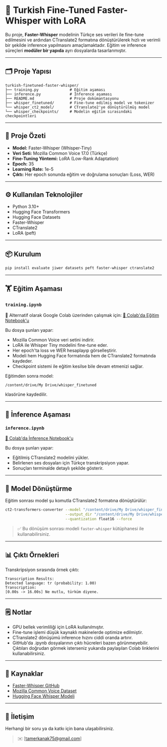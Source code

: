 # 🚀 Turkish Fine-Tuned Faster-Whisper with LoRA

Bu proje, **Faster-Whisper** modelinin Türkçe ses verileri ile fine-tune edilmesini ve ardından CTranslate2 formatına dönüştürülerek hızlı ve verimli bir şekilde inference yapılmasını amaçlamaktadır. Eğitim ve inference süreçleri **modüler bir yapıda** ayrı dosyalarda tasarlanmıştır.

---

## 🗂️ Proje Yapısı

```text
turkish-finetuned-faster-whisper/
├── training.py              # Eğitim aşaması
├── inference.py             # İnference aşaması
├── README.md                # Proje dokümantasyonu
├── whisper_finetuned/       # Fine-tune edilmiş model ve tokenizer
└── whisper_ct2_model/       # CTranslate2'ye dönüştürülmüş model
└── whisper_checkpoints/     # Modelin eğitim sırasındaki checkpointleri
```

---

## 🎯 Proje Özeti

* **Model:** Faster-Whisper (Whisper-Tiny)
* **Veri Seti:** Mozilla Common Voice 17.0 (Türkçe)
* **Fine-Tuning Yöntemi:** LoRA (Low-Rank Adaptation)
* **Epoch:** 35
* **Learning Rate:** 1e-5
* **Çıktı:** Her epoch sonunda eğitim ve doğrulama sonuçları (Loss, WER)

---

## ⚙️ Kullanılan Teknolojiler

* Python 3.10+
* Hugging Face Transformers
* Hugging Face Datasets
* Faster-Whisper
* CTranslate2
* LoRA (peft)

---

## 📦 Kurulum

```bash
pip install evaluate jiwer datasets peft faster-whisper ctranslate2
```

---

## 🏋️ Eğitim Aşaması

### `training.ipynb`
📌 Alternatif olarak Google Colab üzerinden çalışmak için:
[📓 Colab'da Eğitim Notebook'u](https://colab.research.google.com/drive/19GAveEqQ7Ks9l4lkWRUOrGp3Tu0Rjgh8?usp=sharing)

Bu dosya şunları yapar:

* Mozilla Common Voice veri setini indirir.
* LoRA ile Whisper Tiny modelini fine-tune eder.
* Her epoch'ta loss ve WER hesaplayıp görselleştirir.
* Modeli hem Hugging Face formatında hem de CTranslate2 formatında kaydeder.
* Checkpoint sistemi ile eğitim kesilse bile devam etmenizi sağlar.

Eğitimden sonra model:

```text
/content/drive/My Drive/whisper_finetuned
```

klasörüne kaydedilir.

---

## 📝 İnference Aşaması

### `inference.ipynb`
[📓 Colab'da İnference Notebook'u](https://colab.research.google.com/drive/1zsoZUOCqH8IcjZH_5HArb2NK2b6Y-T9T?usp=sharing)

Bu dosya şunları yapar:

* Eğitilmiş CTranslate2 modelini yükler.
* Belirlenen ses dosyaları için Türkçe transkripsiyon yapar.
* Sonuçları terminalde detaylı şekilde gösterir.

---

## 🚀 Model Dönüştürme

Eğitim sonrası model şu komutla CTranslate2 formatına dönüştürülür:

```bash
ct2-transformers-converter --model "/content/drive/My Drive/whisper_finetuned" \
                           --output_dir "/content/drive/My Drive/whisper_ct2_model" \
                           --quantization float16 --force
```

> ✅ Bu dönüşüm sonrası modeli `faster-whisper` kütüphanesi ile kullanabilirsiniz.

---

## 📊 Çıktı Örnekleri

Transkripsiyon sırasında örnek çıktı:

```text
Transcription Results:
Detected language: tr (probability: 1.00)
Transcription:
[0.00s -> 16.00s] Ne mutlu, türküm diyene.
```

---

## 🗒️ Notlar

* GPU bellek verimliliği için LoRA kullanılmıştır.
* Fine-tune işlemi düşük kaynaklı makinelerde optimize edilmiştir.
* CTranslate2 dönüşümü inference hızını ciddi oranda artırır.
* GitHub'da .ipynb dosyalarının çıktı hücreleri bazen görünmeyebilir. Çıktıları doğrudan görmek isterseniz yukarıda paylaşılan Colab linklerini kullanabilirsiniz.

---

## 🔗 Kaynaklar

* [Faster-Whisper GitHub](https://github.com/SYSTRAN/faster-whisper)
* [Mozilla Common Voice Dataset](https://huggingface.co/datasets/mozilla-foundation/common_voice_17_0)
* [Hugging Face Whisper Modeli](https://huggingface.co/openai/whisper-tiny)

---

## 📌 İletişim

Herhangi bir soru ya da katkı için bana ulaşabilirsiniz.

> ✉️ \[tamerkanak75@gmail.com]
